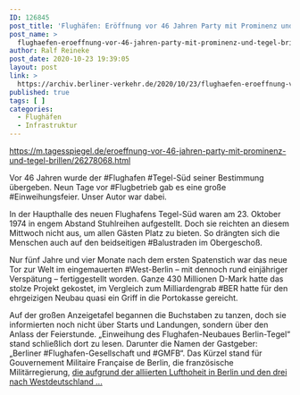 ```yaml
---
ID: 126845
post_title: 'Flughäfen: Eröffnung vor 46 Jahren Party mit Prominenz und Tegel-Brillen, aus Der Tagesspiegel'
post_name: >
  flughaefen-eroeffnung-vor-46-jahren-party-mit-prominenz-und-tegel-brillen-aus-der-tagesspiegel
author: Ralf Reineke
post_date: 2020-10-23 19:39:05
layout: post
link: >
  https://archiv.berliner-verkehr.de/2020/10/23/flughaefen-eroeffnung-vor-46-jahren-party-mit-prominenz-und-tegel-brillen-aus-der-tagesspiegel/
published: true
tags: [ ]
categories:
  - Flughäfen
  - Infrastruktur
---
```

https://m.tagesspiegel.de/eroeffnung-vor-46-jahren-party-mit-prominenz-und-tegel-brillen/26278068.html

Vor 46 Jahren wurde der #Flughafen #Tegel-Süd seiner Bestimmung übergeben. Neun Tage vor #Flugbetrieb gab es eine große #Einweihungsfeier. Unser Autor war dabei.

In der Haupthalle des neuen Flughafens Tegel-Süd waren am 23. Oktober 1974 in engem Abstand Stuhlreihen aufgestellt. Doch sie reichten an diesem Mittwoch nicht aus, um allen Gästen Platz zu bieten. So drängten sich die Menschen auch auf den beidseitigen #Balustraden im Obergeschoß.

Nur fünf Jahre und vier Monate nach dem ersten Spatenstich war das neue Tor zur Welt im eingemauerten #West-Berlin – mit dennoch rund einjähriger Verspätung – fertiggestellt worden. Ganze 430 Millionen D-Mark hatte das stolze Projekt gekostet, im Vergleich zum Milliardengrab #BER hatte für den ehrgeizigen Neubau quasi ein Griff in die Portokasse gereicht.

Auf der großen Anzeigetafel begannen die Buchstaben zu tanzen, doch sie informierten noch nicht über Starts und Landungen, sondern über den Anlass der Feierstunde. „Einweihung des Flughafen-Neubaues Berlin-Tegel“ stand schließlich dort zu lesen. Darunter die Namen der Gastgeber: „Berliner #Flughafen-Gesellschaft und #GMFB“. Das Kürzel stand für Gouvernement Militaire Française de Berlin, die französische Militärregierung, <a href="https://m.tagesspiegel.de/eroeffnung-vor-46-jahren-party-mit-prominenz-und-tegel-brillen/26278068.html">die aufgrund der alliierten Lufthoheit in Berlin und den drei nach Westdeutschland ...</a>